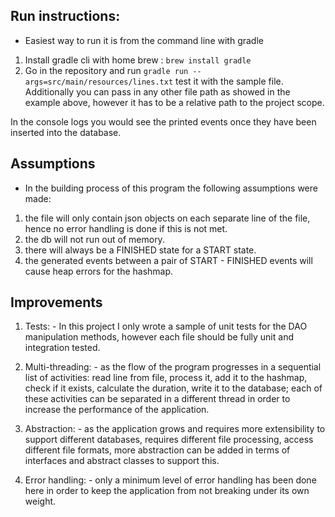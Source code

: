 
## Run instructions:

 - Easiest way to run it is from the command line with gradle
 
1) Install gradle cli with home brew : `brew install gradle`
2) Go in the repository and run `gradle run --args=src/main/resources/lines.txt` test it with the sample file.
Additionally you can pass in any other file path as showed in the example above, however it has to be a relative path to the project scope.

In the console logs you would see the printed events once they have been inserted into the database.


## Assumptions 

 - In the building process of this program the following assumptions were made: 

1) the file will only contain json objects on each separate line of the file, hence no error handling is done if this is not met. 
2) the db will not run out of memory.
3) there will always be a FINISHED state for a START state.
4) the generated events between a pair of START - FINISHED events will cause heap errors for the hashmap.

## Improvements 

1) Tests: - In this project I only wrote a sample of unit tests for the DAO manipulation methods, however each file should be fully unit and integration tested. 

2) Multi-threading: - as the flow of the program progresses in a sequential list of activities: read line from file, process it, add it to the hashmap, check if it exists, calculate the duration, write it to the database; each of these activities can be separated in a different thread in order to increase the performance of the application. 

3) Abstraction: - as the application grows and requires more extensibility to support different databases, requires different file processing, access different file formats, more abstraction can be added in terms of interfaces and abstract classes to support this. 

4) Error handling: - only a minimum level of error handling has been done here in order to keep the application from not breaking under its own weight.
